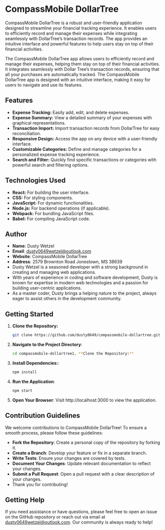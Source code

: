 # CompassMobile DollarTree

CompassMobile DollarTree is a robust and user-friendly application designed to streamline your financial tracking experience. 
It enables users to efficiently record and manage their expenses while integrating seamlessly with DollarTree’s transaction records. The app provides an intuitive interface and powerful features to help users stay on top of their financial activities.

The CompassMobile DollarTree app allows users to efficiently record and manage their expenses, helping them stay on top of their financial activities.
It integrates seamlessly with Dollar Tree’s transaction records, ensuring that all your purchases are automatically tracked. The CompassMobile DollarTree app is designed with an intuitive interface, making it easy for users to navigate and use its features.

## Features

- **Expense Tracking:** Easily add, edit, and delete expenses.
- **Expense Summary:** View a detailed summary of your expenses with graphical representations.
- **Transaction Import:** Import transaction records from DollarTree for easy reconciliation.
- **Responsive Design:** Access the app on any device with a user-friendly interface.
- **Customizable Categories:** Define and manage categories for a personalized expense tracking experience.
- **Search and Filter:** Quickly find specific transactions or categories with powerful search and filtering options.

## Technologies Used

- **React:** For building the user interface.
- **CSS:** For styling components.
- **JavaScript:** For dynamic functionalities.
- **Node.js:** For backend operations (if applicable).
- **Webpack:** For bundling JavaScript files.
- **Babel:** For compiling JavaScript code.

## Author

- **Name**: Dusty Wetzel  
- **Email**: dusty0649wetzel@outlook.com  
- **Website**: CompassMobile DollarTree
- **Address**: 2579 Brownton Road Jonestown, MS 38639
- Dusty Wetzel is a seasoned developer with a strong background in creating and managing web applications.
- With years of experience in coding and software development, Dusty is known for expertise in modern web technologies and a passion for building user-centric applications.
- As a master coder, Dusty brings a helping nature to the project, always eager to assist others in the development community.

## Getting Started

1. **Clone the Repository:** 
   ```bash
   git clone https://github.com/dusty0649/compassmobile-dollartree.git

2. **Navigate to the Project Directory**:
   ```bash
   cd compassmobile-dollartree1. **Clone the Repository:**
   
3. **Install Dependencies:**:
   ```bash
   npm install
4. **Run the Application**:
   ```bash
   npm start
5. **Open Your Browser**:
   Visit http://localhost:3000 to view the application.

## Contribution Guidelines
We welcome contributions to CompassMobile DollarTree! To ensure a smooth process, please follow these guidelines:

- **Fork the Repository**: Create a personal copy of the repository by forking it.
- **Create a Branch**: Develop your feature or fix in a separate branch.
- **Write Tests**: Ensure your changes are covered by tests.
- **Document Your Changes**: Update relevant documentation to reflect your changes.
- **Submit a Pull Request**: Open a pull request with a clear description of your changes.
- Thank you for contributing!

## Getting Help
If you need assistance or have questions, please feel free to open an issue on the GitHub repository or reach out via email at dusty0649wetzel@outlook.com. Our community is always ready to help!


